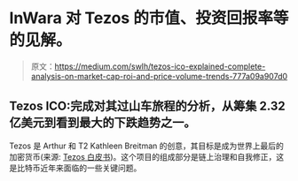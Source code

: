 # InWara 对 Tezos 的市值、投资回报率等的见解。

> 原文：<https://medium.com/swlh/tezos-ico-explained-complete-analysis-on-market-cap-roi-and-price-volume-trends-777a09a907d0>

## Tezos ICO:完成对其过山车旅程的分析，从筹集 2.32 亿美元到看到最大的下跌趋势之一。

Tezos 是 Arthur 和 T2 Kathleen Breitman 的创意，其目标是成为世界上最后的加密货币(来源: [Tezos 白皮书](https://tezos.com/static/papers/position_paper.pdf))。这个项目的组成部分是链上治理和自我修正，这是比特币近年来面临的一些关键问题。